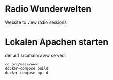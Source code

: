 # Radio Wunderwelten
Website to view radio sessions

# Lokalen Apachen starten
der auf src/main/www served:
```
cd src/main/www
docker-compose build
docker-compose up -d
```
